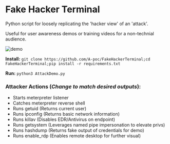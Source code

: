 # Fake Hacker Terminal
Python script for loosely replicating the 'hacker view' of an 'attack'. 

Useful for user awareness demos or training videos for a non-technial audience.

![demo](https://user-images.githubusercontent.com/100603074/193568052-e450b9d1-a625-4f6f-ab16-09f43f5357a0.gif)

**Install:** `git clone https://github.com/A-poc/FakeHackerTerminal;cd FakeHackerTerminal;pip install -r requirements.txt`

**Run:** `python3 AttackDemo.py`

### Attacker Actions (*Change to match desired outputs*):
  - Starts meterpreter listener
  - Catches meterpreter reverse shell
  - Runs getuid (Returns current user)
  - Runs ipconfig (Returns basic network information)
  - Runs killav (Disables EDR/Antivirus on endpoint)
  - Runs getsystem (Leverages named pipe impersonation to elevate privs)
  - Runs hashdump (Returns fake output of credentials for demo)
  - Runs enable_rdp (Enables remote desktop for further visual)
